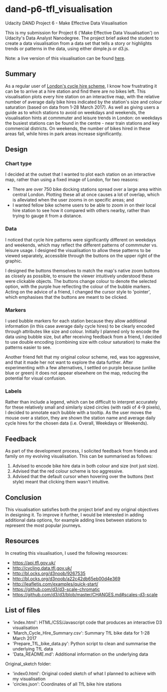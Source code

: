 # dand-p6-tfl_visualisation
Udacity DAND Project 6 - Make Effective Data Visualisation

This is my submission for Project 6 ('Make Effective Data Visualisation') on Udacity's Data Analyst Nanodegree. The project brief asked the student to create a data visualisation from a data set that tells a story or highlights trends or patterns in the data, using either dimple.js or d3.js.

Note: a live version of this visualisation can be found [here](http://bl.ocks.org/mspbannister/2af66575dcfbd9778a46beb3a6173fc0).

## Summary 

As a regular user of [London's cycle hire scheme](https://tfl.gov.uk/modes/cycling/santander-cycles), I know how frustrating it can be to arrive at a hire station and find there are no bikes left. This visualisation plots every hire station on an interactive map, with the relative number of average daily bike hires indicated by the station's size and colour saturation (based on data from 1-28 March 2017). As well as giving users a guide as to which stations to avoid on weekdays and weekends, the visualisation hints at commmuter and leisure trends in London: on weekdays the busiest stations can be found in the centre - near train stations and key commercial districts. On weekends, the number of bikes hired in these areas fall, while hires in park areas increase significantly.

## Design

### Chart type
I decided at the outset that I wanted to plot each station on an interactive map, rather than using a fixed image of London, for two reasons:
- There are over 750 bike docking stations spread over a large area within central London. Plotting these all at once causes a lot of overlap, which is alleviated when the user zooms in on specific areas; and  
- I wanted fellow bike scheme users to be able to zoom in on their local hire station to see how it compared with others nearby, rather than trying to gauge it from a distance.

### Data
I noticed that cycle hire patterns were significantly different on weekdays and weekends, which may reflect the different patterns of commmuter vs. leisure usage. I designed the visualisation to allow these patterns to be viewed separately, accessible through the buttons on the upper right of the graphic. 

I designed the buttons themselves to match the map's native zoom buttons as closely as possible, to ensure the viewer intuitively understood these were clickable objects. The buttons change colour to denote the selected option, with the purple hue reflecting the colour of the bubble markers. Acting on the advice of a friend, I changed the cursor style to 'pointer', which emphasises that the buttons are meant to be clicked.

### Markers
I used bubble markers for each station because they allow additional information (in this case average daily cycle hires) to be clearly encoded through attributes like size and colour. Initially I planned only to encode the data using bubble size, but after receiving feedback from a friend, I decided to use double encoding (combining size with colour saturation) to make the patterns easier to see.

Another friend felt that my original colour scheme, red, was too aggressive, and that it made her not want to explore the data further. After experimenting with a few alternatives, I settled on purple because (unlike blue or green) it does not appear elsewhere on the map, reducing the potential for visual confusion.

### Labels
Rather than include a legend, which can be difficult to interpret accurately for these relatively small and similarly sized circles (with radii of 4-9 pixels), I decided to annotate each bubble with a tooltip. As the user moves the mouse over a station, they are shown the station name and average daily cycle hires for the chosen data (i.e. Overall, Weekdays or Weekends).

## Feedback

As part of the development process, I solicited feedback from friends and family on my evolving visualisation. This can be summarised as follows:

1. Advised to encode bike hire data in both colour and size (not just size).
2. Advised that the red colour scheme is too aggressive.
3. Advised that the default cursor when hovering over the buttons (text style) meant that clicking them wasn't intuitive. 

## Conclusion

This visualisation satisfies both the project brief and my original objectives in designing it. To improve it further, I would be interested in adding additional data options, for example adding lines between stations to represent the most popular journeys.

## Resources

In creating this visualisation, I used the following resources:

- https://api.tfl.gov.uk/  
- http://cycling.data.tfl.gov.uk/  
- http://bl.ocks.org/d3noob/9267535  
- http://bl.ocks.org/d3noob/a22c42db65eb00d4e369  
- http://leafletjs.com/examples/quick-start/  
- https://github.com/d3/d3-scale-chromatic  
- https://github.com/d3/d3/blob/master/CHANGES.md#scales-d3-scale  

## List of files
- 'index.html': HTML/CSS/Javascript code that produces an interactive D3 visualisation  
- 'March_Cycle_Hire_Summary.csv': Summary TfL bike data for 1-28 March 2017  
- 'Prepare_TfL_bike_data.py': Python script to clean and summarise the underlying TfL data  
- 'Data_README.md': Additional information on the underlying data

Original_sketch folder:
- 'index0.html': Original coded sketch of what I planned to achieve with my visualisation
- 'circles.json': Coordinates of all TfL bike hire stations